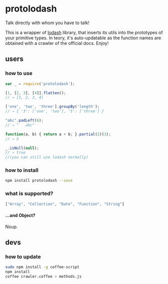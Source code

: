 # protolodash
Talk directly with whom you have to talk!

This is a wrapper of [lodash](https://github.com/lodash/lodash) library, that inserts its utils into the prototypes of your primitive types. In teory, it's auto-updatable as the function names are obtained with a crawler of the official docs. Enjoy!

## users
### how to use
```javascript
var _ = require('protolodash');

[1, [2, 3], [4]].flatten();
// → [1, 2, 3, 4]

['one', 'two', 'three'].groupBy('length');
// → { '3': ['one', 'two'], '5': ['three'] }

"abc".padLeft(6);
// → "   abc"

function(a, b) { return a + b; }.partial(2)(3);
// → 5

_.isNull(null);
// → true
//(you can still use lodash normally)
```

### how to install
```bash
npm install protolodash --save
```

### what is supported?
```javascript
["Array", "Collection", "Date", "Function", "String"]
```

#### ...and Object?
Noup.

## devs
### how to update
```bash
sudo npm install -g coffee-script
npm install
coffee crawler.coffee > methods.js
```
